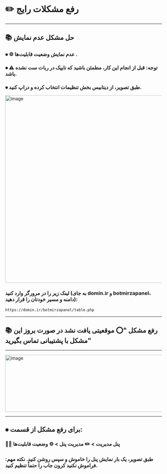 # ✏️ رفع مشکلات رایج

---

## 📚 حل مشکل عدم نمایش

### ⦁ ⚙️ عدم نمایش وضعیت قابلیت‌ها .
### ⦁ ⚠️ توجه: قبل از انجام این کار، مطمئن باشید که تایپک در ربات ست نشده باشد.
### ⦁ طبق تصویر، از دیتابیس بخش تنظیمات انتخاب کرده و دراپ کنید.

<img width="678" height="602" alt="image" src="https://github.com/user-attachments/assets/6a4de2ff-c399-439c-9031-6c5b0ffad9eb" />


 ### لینک زیر را در مرورگر وارد کنید (به جای domin.ir و botmirzapanel، دامنه و مسیر خودتان را قرار دهید):
```
https://domin.ir/botmirzapanel/table.php
```

---


## 📚 رفع مشکل "⭕️ موقعیتی یافت نشد در صورت بروز این مشکل با پشتیبانی تماس بگیرید"
---


<img width="602" height="183" alt="image" src="https://github.com/user-attachments/assets/f2de7d4b-5db3-4f79-a44a-7700655220ab" />


---

## ⦁ برای رفع مشکل از قسمت:

  
  ### 👨‍💼 پنل مدیریت > ✏️ مدیریت پنل > ⚙️ وضعیت قابلیت‌ها
  

  ### طبق تصویر، یک بار نمایش پنل را خاموش و سپس روشن کنید. نکته مهم: فراموش نکنید کرون جاب را حتماً تنظیم کنید.
